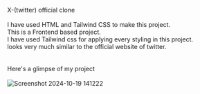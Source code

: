X-(twitter) official clone <br><br>
I have used HTML and Tailwind CSS to make this project.<br>
This is a Frontend based project.<br>
I have used Tailwind css for applying every styling in this project.<br>
looks very much similar to the official website of twitter.<br>
<br><br>
Here's a glimpse of my project<br><br>
![Screenshot 2024-10-19 141222](https://github.com/user-attachments/assets/8f704b7b-a3ce-4bc5-9ae1-9d3a07c720ff)


